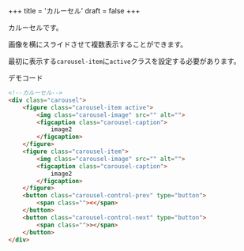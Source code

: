 +++
title = 'カルーセル'
draft = false
+++

カルーセルです。

画像を横にスライドさせて複数表示することができます。

最初に表示する`carousel-item`に`active`クラスを設定する必要があります。

デモコード

```html
<!--カルーセル-->
<div class="carousel">
    <figure class="carousel-item active">
        <img class="carousel-image" src="" alt="">
        <figcaption class="carousel-caption">
            image2
        </figcaption>
    </figure>
    <figure class="carousel-item">
        <img class="carousel-image" src="" alt="">
        <figcaption class="carousel-caption">
            image2
        </figcaption>
    </figure>
    <button class="carousel-control-prev" type="button">
        <span class=""><</span>
    </button>
    <button class="carousel-control-next" type="button">
        <span class="">></span>
    </button>
</div>
```

